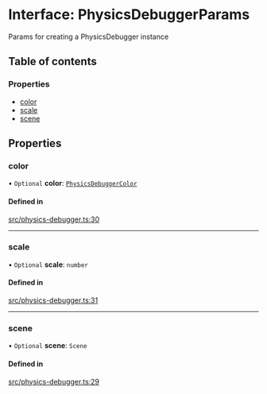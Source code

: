 # Interface: PhysicsDebuggerParams

Params for creating a PhysicsDebugger instance

## Table of contents

### Properties

- [color](PhysicsDebuggerParams.md#color)
- [scale](PhysicsDebuggerParams.md#scale)
- [scene](PhysicsDebuggerParams.md#scene)

## Properties

### color

• `Optional` **color**: [`PhysicsDebuggerColor`](../modules.md#physicsdebuggercolor)

#### Defined in

[src/physics-debugger.ts:30](https://gitlab.com/rapidajs/rapida/-/blob/ac79872/packages/rapida-physics/src/physics-debugger.ts#L30)

___

### scale

• `Optional` **scale**: `number`

#### Defined in

[src/physics-debugger.ts:31](https://gitlab.com/rapidajs/rapida/-/blob/ac79872/packages/rapida-physics/src/physics-debugger.ts#L31)

___

### scene

• `Optional` **scene**: `Scene`

#### Defined in

[src/physics-debugger.ts:29](https://gitlab.com/rapidajs/rapida/-/blob/ac79872/packages/rapida-physics/src/physics-debugger.ts#L29)
